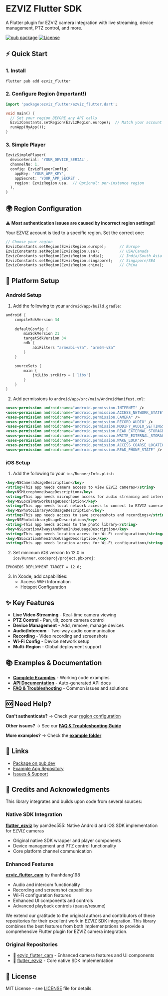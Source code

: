 # EZVIZ Flutter SDK

A Flutter plugin for EZVIZ camera integration with live streaming, device management, PTZ control, and more.

[![pub package](https://img.shields.io/pub/v/ezviz_flutter.svg)](https://pub.dev/packages/ezviz_flutter)
[![License](https://img.shields.io/badge/license-MIT-blue.svg)](LICENSE)

## ⚡ Quick Start

### 1. Install
```bash
flutter pub add ezviz_flutter
```

### 2. Configure Region (Important!)
```dart
import 'package:ezviz_flutter/ezviz_flutter.dart';

void main() {
  // Set your region BEFORE any API calls
  EzvizConstants.setRegion(EzvizRegion.europe);  // Match your account region
  runApp(MyApp());
}
```

### 3. Simple Player
```dart
EzvizSimplePlayer(
  deviceSerial: 'YOUR_DEVICE_SERIAL',
  channelNo: 1,
  config: EzvizPlayerConfig(
    appKey: 'YOUR_APP_KEY',
    appSecret: 'YOUR_APP_SECRET',
    region: EzvizRegion.usa,  // Optional: per-instance region
  ),
)
```

## 🌍 Region Configuration

⚠️ **Most authentication issues are caused by incorrect region settings!**

Your EZVIZ account is tied to a specific region. Set the correct one:

```dart
// Choose your region
EzvizConstants.setRegion(EzvizRegion.europe);      // Europe
EzvizConstants.setRegion(EzvizRegion.usa);         // USA/Canada
EzvizConstants.setRegion(EzvizRegion.india);       // India/South Asia
EzvizConstants.setRegion(EzvizRegion.singapore);   // Singapore/SEA
EzvizConstants.setRegion(EzvizRegion.china);       // China
```

## 📱 Platform Setup

### Android Setup

1. Add the following to your `android/app/build.gradle`:

```gradle
android {
    compileSdkVersion 34
    
    defaultConfig {
        minSdkVersion 21
        targetSdkVersion 34
        ndk {
            abiFilters "armeabi-v7a", "arm64-v8a"
        }
    }

    sourceSets {
        main {
            jniLibs.srcDirs = ['libs']
        }
    }
}
```

2. Add permissions to `android/app/src/main/AndroidManifest.xml`:

```xml
<uses-permission android:name="android.permission.INTERNET" />
<uses-permission android:name="android.permission.ACCESS_NETWORK_STATE" />
<uses-permission android:name="android.permission.CAMERA" />
<uses-permission android:name="android.permission.RECORD_AUDIO" />
<uses-permission android:name="android.permission.MODIFY_AUDIO_SETTINGS" />
<uses-permission android:name="android.permission.READ_EXTERNAL_STORAGE" />
<uses-permission android:name="android.permission.WRITE_EXTERNAL_STORAGE" />
<uses-permission android:name="android.permission.WAKE_LOCK"/>
<uses-permission android:name="android.permission.ACCESS_COARSE_LOCATION"/>
<uses-permission android:name="android.permission.READ_PHONE_STATE" />
```

### iOS Setup

1. Add the following to your `ios/Runner/Info.plist`:

```xml
<key>NSCameraUsageDescription</key>
<string>This app needs camera access to view EZVIZ cameras</string>
<key>NSMicrophoneUsageDescription</key>
<string>This app needs microphone access for audio streaming and intercom</string>
<key>NSLocalNetworkUsageDescription</key>
<string>This app needs local network access to connect to EZVIZ cameras</string>
<key>NSPhotoLibraryAddUsageDescription</key>
<string>This app needs access to save screenshots and recordings</string>
<key>NSPhotoLibraryUsageDescription</key>
<string>This app needs access to the photo library</string>
<key>NSLocationAlwaysAndWhenInUseUsageDescription</key>
<string>This app needs location access for Wi-Fi configuration</string>
<key>NSLocationWhenInUseUsageDescription</key>
<string>This app needs location access for Wi-Fi configuration</string>
```

2. Set minimum iOS version to 12.0 in `ios/Runner.xcodeproj/project.pbxproj`:

```
IPHONEOS_DEPLOYMENT_TARGET = 12.0;
```

3. In Xcode, add capabilities:
   - Access WiFi Information
   - Hotspot Configuration

## ✨ Key Features

- **Live Video Streaming** - Real-time camera viewing
- **PTZ Control** - Pan, tilt, zoom camera control  
- **Device Management** - Add, remove, manage devices
- **Audio/Intercom** - Two-way audio communication
- **Recording** - Video recording and screenshots
- **Wi-Fi Config** - Device network setup
- **Multi-Region** - Global deployment support

## 📚 Examples & Documentation

- **[Complete Examples](example/)** - Working code examples
- **[API Documentation](https://pub.dev/documentation/ezviz_flutter/latest/)** - Auto-generated API docs
- **[FAQ & Troubleshooting](FAQ.md)** - Common issues and solutions

## 🆘 Need Help?

**Can't authenticate?** → Check your [region configuration](#-region-configuration)

**Other issues?** → See our **[FAQ & Troubleshooting Guide](FAQ.md)**

**More examples?** → Check the **[example folder](example/)**

## 🔗 Links

- [Package on pub.dev](https://pub.dev/packages/ezviz_flutter)
- [Example App Repository](https://github.com/akshaynexus/ezviz_flutter_example_app)
- [Issues & Support](https://github.com/akshaynexus/ezviz_flutter/issues)

## 🙏 Credits and Acknowledgments

This library integrates and builds upon code from several sources:

### Native SDK Integration
[**flutter_ezviz**](https://github.com/pam3ec555/flutter_ezviz) by pam3ec555: Native Android and iOS SDK implementation for EZVIZ cameras
- Original native SDK wrapper and player components
- Device management and PTZ control functionality
- Core platform channel communication

### Enhanced Features
[**ezviz_flutter_cam**](https://github.com/thanhdang198/ezviz_flutter_cam) by thanhdang198
- Audio and intercom functionality
- Recording and screenshot capabilities
- Wi-Fi configuration features
- Enhanced UI components and controls
- Advanced playback controls (pause/resume)

We extend our gratitude to the original authors and contributors of these repositories for their excellent work in EZVIZ SDK integration. This library combines the best features from both implementations to provide a comprehensive Flutter plugin for EZVIZ camera integration.

### Original Repositories
- 🔗 [ezviz_flutter_cam](https://github.com/thanhdang198/ezviz_flutter_cam) - Enhanced camera features and UI components
- 📁 [flutter_ezviz](https://github.com/pam3ec555/flutter_ezviz) - Core native SDK implementation

## 📄 License

MIT License - see [LICENSE](LICENSE) file for details.